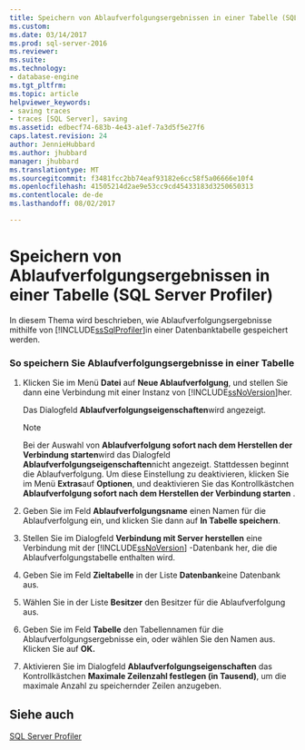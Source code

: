 ```yaml
---
title: Speichern von Ablaufverfolgungsergebnissen in einer Tabelle (SQL Server Profiler) | Microsoft Docs
ms.custom: 
ms.date: 03/14/2017
ms.prod: sql-server-2016
ms.reviewer: 
ms.suite: 
ms.technology:
- database-engine
ms.tgt_pltfrm: 
ms.topic: article
helpviewer_keywords:
- saving traces
- traces [SQL Server], saving
ms.assetid: edbecf74-683b-4e43-a1ef-7a3d5f5e27f6
caps.latest.revision: 24
author: JennieHubbard
ms.author: jhubbard
manager: jhubbard
ms.translationtype: MT
ms.sourcegitcommit: f3481fcc2bb74eaf93182e6cc58f5a06666e10f4
ms.openlocfilehash: 41505214d2ae9e53cc9cd45433183d3250650313
ms.contentlocale: de-de
ms.lasthandoff: 08/02/2017

---
```

# <a name="save-trace-results-to-a-table-sql-server-profiler"></a>Speichern von Ablaufverfolgungsergebnissen in einer Tabelle (SQL Server Profiler)
  In diesem Thema wird beschrieben, wie Ablaufverfolgungsergebnisse mithilfe von [!INCLUDE[ssSqlProfiler](../../includes/sssqlprofiler-md.md)]in einer Datenbanktabelle gespeichert werden.  
  
### <a name="to-save-trace-results-to-a-table"></a>So speichern Sie Ablaufverfolgungsergebnisse in einer Tabelle  
  
1.  Klicken Sie im Menü **Datei** auf **Neue Ablaufverfolgung**, und stellen Sie dann eine Verbindung mit einer Instanz von [!INCLUDE[ssNoVersion](../../includes/ssnoversion-md.md)]her.  
  
     Das Dialogfeld **Ablaufverfolgungseigenschaften**wird angezeigt.  
  
    > [!NOTE]  
    >  Bei der Auswahl von **Ablaufverfolgung sofort nach dem Herstellen der Verbindung starten**wird das Dialogfeld **Ablaufverfolgungseigenschaften**nicht angezeigt. Stattdessen beginnt die Ablaufverfolgung. Um diese Einstellung zu deaktivieren, klicken Sie im Menü **Extras**auf **Optionen**, und deaktivieren Sie das Kontrollkästchen **Ablaufverfolgung sofort nach dem Herstellen der Verbindung starten** .  
  
2.  Geben Sie im Feld **Ablaufverfolgungsname** einen Namen für die Ablaufverfolgung ein, und klicken Sie dann auf **In Tabelle speichern**.  
  
3.  Stellen Sie im Dialogfeld **Verbindung mit Server herstellen** eine Verbindung mit der [!INCLUDE[ssNoVersion](../../includes/ssnoversion-md.md)] -Datenbank her, die die Ablaufverfolgungstabelle enthalten wird.  
  
4.  Geben Sie im Feld **Zieltabelle** in der Liste **Datenbank**eine Datenbank aus.  
  
5.  Wählen Sie in der Liste **Besitzer** den Besitzer für die Ablaufverfolgung aus.  
  
6.  Geben Sie im Feld **Tabelle** den Tabellennamen für die Ablaufverfolgungsergebnisse ein, oder wählen Sie den Namen aus. Klicken Sie auf **OK.**  
  
7.  Aktivieren Sie im Dialogfeld **Ablaufverfolgungseigenschaften** das Kontrollkästchen **Maximale Zeilenzahl festlegen (in Tausend)**, um die maximale Anzahl zu speichernder Zeilen anzugeben.  
  
## <a name="see-also"></a>Siehe auch  
 [SQL Server Profiler](../../tools/sql-server-profiler/sql-server-profiler.md)  
  
  
